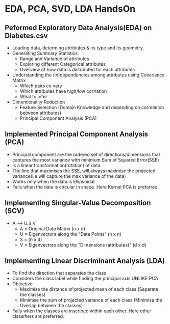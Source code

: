 # EDA, PCA, SVD, LDA HandsOn

## Peformed Exploratory Data Analysis(EDA) on Diabetes.csv

* Loading data, determing attributes & its type and its geometry.
* Generating Summary Statistics
    - Range and Variance of attributes
    - Exploring different Categorical attributes
    - Overview of how data is distributed for each attributes
* Understanding the (in)dependencies among attributes using Covariance Matrix
    - Which pairs co vary
    - Which attributes have high/low corrlation
    - What to infer
* Dimentionality Reduction
    - Feature Selection (Domain Knowledge and depending on correlation between attributes)
    - Principal Component Analysis (PCA)

## Implemented Principal Component Analysis (PCA)

* Principal component are the ordered set of directions/dimensions that captures the most variance with minimum Sum of Squared Error(SSE)
* Is a linear transformation(rotation) of data.
* The line that maximises the SSE, will always maximise the projected variance(i.e will capture the max variance of the data)
* Works only when the data is Ellipsoidal
* Fails when the data is circular in shape. Here Kernel PCA is preferred.

## Implementing Singular-Value Decomposition (SCV)

* A  --> U.S.V
    - A = Original Data Matrix (n x d)
    - U = Eigenvectors along the "Data Points" (n x n)
    - S = (n x d)
    - V = Eigenvectors along the "Dimensions (attributes)" (d x d)

## Implementing Linear Discriminant Analysis (LDA)

* To find the direction that separates the class
* Considers the class label while finding the principal axis UNLIKE PCA
* Objective:
    - Maximise the distance of projected mean of each class (Separate the classes)
    - Minimise the sum of projected variance of each class (Minimise the Overlap between the classes)
* Fails when the classes are inscribed within each other. Here other classifiers are preferred.
